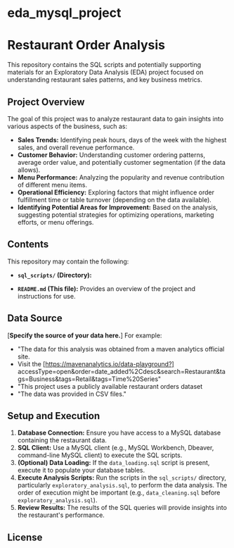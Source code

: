 # eda_mysql_project
# Restaurant  Order Analysis

This repository contains the SQL scripts and potentially supporting materials for an Exploratory Data Analysis (EDA) project focused on understanding restaurant sales patterns, and key business metrics.

## Project Overview

The goal of this project was to analyze restaurant data to gain insights into various aspects of the business, such as:

* **Sales Trends:** Identifying peak hours, days of the week with the highest sales, and overall revenue performance.
* **Customer Behavior:** Understanding customer ordering patterns, average order value, and potentially customer segmentation (if the data allows).
* **Menu Performance:** Analyzing the popularity and revenue contribution of different menu items.
* **Operational Efficiency:** Exploring factors that might influence order fulfillment time or table turnover (depending on the data available).
* **Identifying Potential Areas for Improvement:** Based on the analysis, suggesting potential strategies for optimizing operations, marketing efforts, or menu offerings.

## Contents

This repository may contain the following:

* **`sql_scripts/` (Directory):**

* **`README.md` (This file):** Provides an overview of the project and instructions for use.

## Data Source

[**Specify the source of your data here.**] For example:

* "The data for this analysis was obtained from a maven analytics official site.
* Visit the [https://mavenanalytics.io/data-playground?] accessType=open&order=date_added%2Cdesc&search=Restaurant&tags=Business&tags=Retail&tags=Time%20Series"
* "This project uses a publicly available restaurant orders dataset
* "The data was provided in  CSV files."


## Setup and Execution

1. **Database Connection:** Ensure you have access to a MySQL database containing the restaurant data.
2. **SQL Client:** Use a MySQL client (e.g., MySQL Workbench, Dbeaver, command-line MySQL client) to execute the SQL scripts.
3. **(Optional) Data Loading:** If the `data_loading.sql` script is present, execute it to populate your database tables.
4. **Execute Analysis Scripts:** Run the scripts in the `sql_scripts/` directory, particularly `exploratory_analysis.sql`, to perform the data analysis. The order of execution might be important (e.g., `data_cleaning.sql` before `exploratory_analysis.sql`).
5. **Review Results:** The results of the SQL queries will provide insights into the restaurant's performance.

## License
